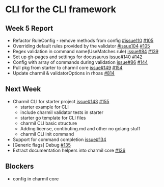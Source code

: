 # CLI for the CLI framework

## Week 5 Report
- Refactor RuleConfig - remove methods from config [#issue110](https://github.com/aerogear/charmil/issues/110) [#105](https://github.com/aerogear/charmil/pull/105)
- Overriding default rules provided by the validator [#issue104](https://github.com/aerogear/charmil/issues/104) [#105](https://github.com/aerogear/charmil/pull/105) 
- Regex validation in command name(UseMatches rule) [issue#84](https://github.com/aerogear/charmil/issues/84) [#139](https://github.com/aerogear/charmil/pull/139)
- Set up gh-pages and settings for docusaurus [issue#140](https://github.com/aerogear/charmil/issues/140) [#142](https://github.com/aerogear/charmil/pull/142)
- Config with array of commands during validation [issue#86](https://github.com/aerogear/charmil/issues/86) [#144](https://github.com/aerogear/charmil/pull/144)
- Pull pkg from starter to charmil core [issue#149](https://github.com/aerogear/charmil/issues/149) [#154](https://github.com/aerogear/charmil/pull/154)
- Update charmil & validatorOptions in rhoas [#814](https://github.com/redhat-developer/app-services-cli/pull/814)

## Next Week
- Charmil CLI for starter project [issue#143](https://github.com/aerogear/charmil/issues/143) [#155](https://github.com/aerogear/charmil/pull/155)
    - starter example for CLI
    - include charmil validator tests in starter
    - starter go template for CLI files
    - charmil CLI basic structure
    - Adding license, contibuting.md and other no golang stuff
    - charmil CLI init command
- Support for command completion [issue#134](https://github.com/aerogear/charmil/issues/134)
- [Generic flags] Debug [#135](https://github.com/aerogear/charmil/issues/135)
- Extract documentation helpers into charmil core [#136](https://github.com/aerogear/charmil/issues/136)

## Blockers
- config in charmil core